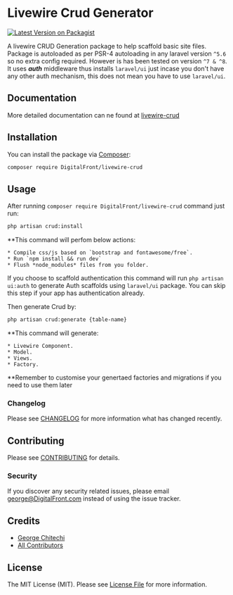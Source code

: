 # Livewire Crud Generator

[![Latest Version on Packagist](https://img.shields.io/packagist/v/DigitalFront/livewire-crud.svg?style=flat-square)](https://packagist.org/packages/DigitalFront/livewire-crud)

A livewire CRUD Generation package to help scaffold basic site files. Package is autoloaded as per PSR-4 autoloading in any laravel version `^5.6` so no extra config required. However is has been tested on version `^7 & ^8`. It uses **_auth_** middleware thus installs `laravel/ui` just incase you don't have any other auth mechanism, this does not mean you have to use `laravel/ui`.

## Documentation

More detailed documentation can ne found at [livewire-crud](https://DigitalFront.github.io/#/)

## Installation

You can install the package via [Composer](https://getcomposer.org/):

```bash
composer require DigitalFront/livewire-crud
```

## Usage

After running `composer require DigitalFront/livewire-crud` command just run:

```bash
php artisan crud:install
```

\*\*This command will perfom below actions:

    * Compile css/js based on `bootstrap and fontawesome/free`.
    * Run `npm install && run dev`
    * Flush *node_modules* files from you folder.

If you choose to scaffold authentication this command will run `php artisan ui:auth`
to generate Auth scaffolds using `laravel/ui` package. You can skip this step if your app has authentication already.

Then generate Crud by:

```bash
php artisan crud:generate {table-name}
```

\*\*This command will generate:

    * Livewire Component.
    * Model.
    * Views.
    * Factory.

\*\*Remember to customise your genertaed factories and migrations if you need to use them later

### Changelog

Please see [CHANGELOG](CHANGELOG.md) for more information what has changed recently.

## Contributing

Please see [CONTRIBUTING](CONTRIBUTING.md) for details.

### Security

If you discover any security related issues, please email george@DigitalFront.com instead of using the issue tracker.

## Credits

- [George Chitechi](https://github.com/DigitalFront)
- [All Contributors](../../contributors)

## License

The MIT License (MIT). Please see [License File](LICENSE.md) for more information.
